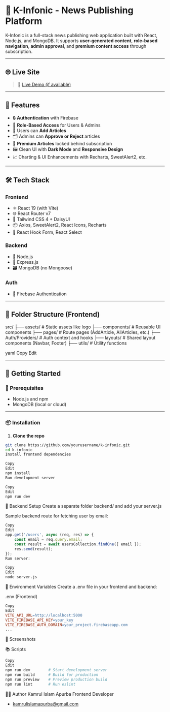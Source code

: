 # 📰 K-Infonic - News Publishing Platform

K-Infonic is a full-stack news publishing web application built with React, Node.js, and MongoDB. It supports **user-generated content**, **role-based navigation**, **admin approval**, and **premium content access** through subscription.

---

## 🌐 Live Site

> 🔗 [Live Demo (if available)](https://your-deployment-link.com)

---

## 📌 Features

- 🔒 **Authentication** with Firebase
- 👥 **Role-Based Access** for Users & Admins
- 📝 Users can **Add Articles**
- 🗂 Admins can **Approve or Reject** articles
- 💎 **Premium Articles** locked behind subscription
- 🖼️ Clean UI with **Dark Mode** and **Responsive Design**
- 📈 Charting & UI Enhancements with Recharts, SweetAlert2, etc.

---

## 🛠️ Tech Stack

### Frontend
- ⚛️ React 19 (with Vite)
- 🌐 React Router v7
- 🎨 Tailwind CSS 4 + DaisyUI
- 📦 Axios, SweetAlert2, React Icons, Recharts
- 🔄 React Hook Form, React Select

### Backend
- 🧠 Node.js
- 🚀 Express.js
- 🗃️ MongoDB (no Mongoose)

### Auth
- 🔐 Firebase Authentication

---

## 📂 Folder Structure (Frontend)

src/
├── assets/ # Static assets like logo
├── components/ # Reusable UI components
├── pages/ # Route pages (AddArticle, AllArticles, etc.)
├── Auth/Providers/ # Auth context and hooks
├── layouts/ # Shared layout components (Navbar, Footer)
├── utils/ # Utility functions

yaml
Copy
Edit

---

## 🚀 Getting Started

### 🧰 Prerequisites

- Node.js and npm
- MongoDB (local or cloud)

---

### 📦 Installation

1. **Clone the repo**

```bash
git clone https://github.com/yourusername/k-infonic.git
cd k-infonic
Install frontend dependencies
```

```bash
Copy
Edit
npm install
Run development server
```
```bash
Copy
Edit
npm run dev
```
🔌 Backend Setup
Create a separate folder backend/ and add your server.js

Sample backend route for fetching user by email:

```js
Copy
Edit
app.get('/users', async (req, res) => {
    const email = req.query.email;
    const result = await usersCollection.findOne({ email });
    res.send(result);
});
Run server:
```
```bash
Copy
Edit
node server.js
```

🔐 Environment Variables
Create a .env file in your frontend and backend:

.env (Frontend)
```makefile
Copy
Edit
VITE_API_URL=http://localhost:5000
VITE_FIREBASE_API_KEY=your_key
VITE_FIREBASE_AUTH_DOMAIN=your_project.firebaseapp.com
...

```

🎨 Screenshots


📚 Scripts
```bash
Copy
Edit
npm run dev        # Start development server
npm run build      # Build for production
npm run preview    # Preview production build
npm run lint       # Run eslint
```

👨‍💻 Author
Kamrul Islam Apurba
Frontend Developer 
- kamrulislamapurba@gmail.com
